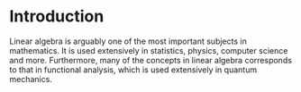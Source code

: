 # Introduction

Linear algebra is arguably one of the most important subjects in mathematics. It is used extensively in statistics, physics, computer science and more. Furthermore, many of the concepts in linear algebra corresponds to that in functional analysis, which is used extensively in quantum mechanics.

